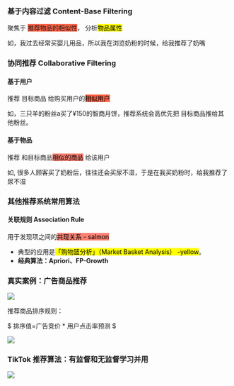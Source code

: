 

### 基于内容过滤 Content-Base Filtering

聚焦于 <font style="background-color:tomato">推荐物品的相似性</font>， 分析<font style="background-color:yellow; color:black">物品属性</font>


如，我过去经常买婴儿用品，所以我在浏览奶粉的时候，给我推荐了奶嘴


### 协同推荐 Collaborative Filtering

#### 基于用户  

推荐 目标商品 给购买用户的<font style="background-color:tomato; color:black">相似用户</font>

如，三只羊的粉丝a买了¥150的智商月饼，推荐系统会高优先把 目标商品推给其他粉丝。

#### 基于物品 

推荐 和目标商品<font style="background-color:salmon; color:black">相似的商品</font> 给该用户 

如, 很多人顾客买了奶粉后，往往还会买尿不湿，于是在我买奶粉时，给我推荐了尿不湿


### 其他推荐系统常用算法


#### 关联规则 Association Rule

用于发现项之间的<font style="background-color:salmon; color:black">共现关系 - salmon</font>

- 典型的应用是<font style="background-color: yellow; color:black">「购物篮分析」（Market Basket Analysis） -yellow</font>。
- **经典算法：Apriori、FP-Growth**





### 真实案例：广告商品推荐
![](https://cdn.nlark.com/yuque/0/2025/png/295096/1743653917479-da0baea3-e18d-45cd-9463-a4f1064a870d.png)

推荐商品排序规则：

$ 排序值=广告竞价 * 用户点击率预测 $

![](https://cdn.nlark.com/yuque/0/2025/png/295096/1743654037705-040e4cfe-9d2d-4943-b46d-6e826b7942eb.png)



### TikTok 推荐算法：有监督和无监督学习并用
![](https://cdn.nlark.com/yuque/0/2025/png/295096/1743403403706-94964ef6-9780-43a5-a7b4-e060f2abd35c.png)

